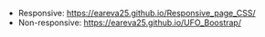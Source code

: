 - Responsive: https://eareva25.github.io/Responsive_page_CSS/
- Non-responsive: https://eareva25.github.io/UFO_Boostrap/

